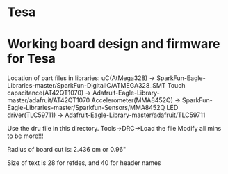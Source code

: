 Tesa
====

Working board design and firmware for Tesa
==========================================

Location of part files in libraries:
uC(AtMega328) -> SparkFun-Eagle-Libraries-master/SparkFun-DigitalIC/ATMEGA328_SMT
Touch capacitance(AT42QT1070) -> Adafruit-Eagle-Library-master/adafruit/AT42QT1070
Accelerometer(MMA8452Q) -> SparkFun-Eagle-Libraries-master/Sparkfun-Sensors/MMA8452Q
LED driver(TLC59711) -> Adafruit-Eagle-Library-master/adafruit/TLC59711

Use the dru file in this directory.
Tools->DRC->Load the file
Modify all mins to be more!!!

Radius of board cut is: 2.436 cm or 0.96"

Size of text is 28 for refdes, and 40 for header names
